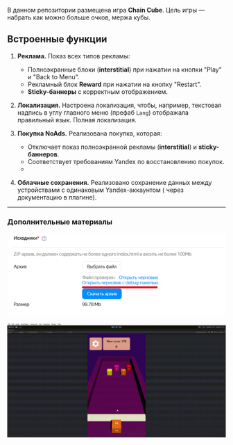 В данном репозитории размещена игра **Chain Cube**. Цель игры — набрать как можно больше очков, мержа кубы. 

## Встроенные функции

1. **Реклама.** Показ всех типов рекламы:
   - Полноэкранные блоки (**interstitial**) при нажатии на кнопки "Play" и "Back to Menu".
   - Рекламный блок **Reward** при нажатии на кнопку "Restart".
   - **Sticky-баннеры** с корректным отображением.

2. **Локализация.** Настроена локализация, чтобы, например, текстовая надпись в углу главного меню (префаб `Lang`) отображала правильный язык. Полная локализация.

3. **Покупка NoAds.** Реализована покупка, которая:
   - Отключает показ полноэкранной рекламы (**interstitial**) и **sticky-баннеров**.
   - Соответствует требованиям Yandex по восстановлению покупок.
   - 
4. **Облачные сохранения.** Реализовано сохранение данных между устройствами с одинаковым Yandex-аккаунтом ( через документацию в плагине).

---

### Дополнительные материалы
![Первая сцена](/README_Additional_materials/arch.png)

![Пример игрового процесса](/README_Additional_materials/testTaskGif.gif)
